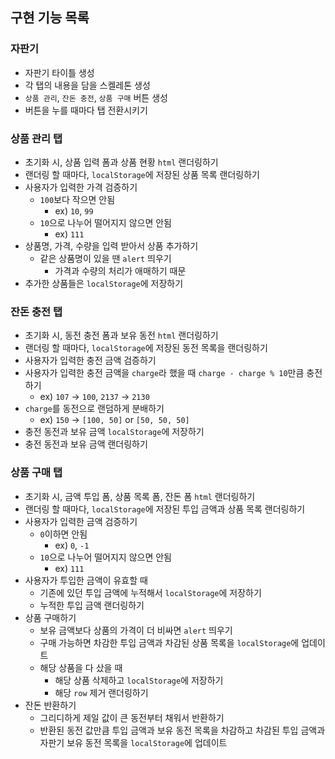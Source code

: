 ## 구현 기능 목록

### 자판기

-   자판기 타이틀 생성
-   각 탭의 내용을 담을 스켈레톤 생성
-   `상품 관리`, `잔돈 충전`, `상품 구매` 버튼 생성
-   버튼을 누를 때마다 탭 전환시키기

### 상품 관리 탭

-   초기화 시, 상품 입력 폼과 상품 현황 `html` 랜더링하기
-   랜더링 할 때마다, `localStorage`에 저장된 상품 목록 랜더링하기
-   사용자가 입력한 가격 검증하기
    -   `100`보다 작으면 안됨
        -   ex) `10`, `99`
    -   `10`으로 나누어 떨어지지 않으면 안됨
        -   ex) `111`
-   상품명, 가격, 수량을 입력 받아서 상품 추가하기
    -   같은 상품명이 있을 땐 `alert` 띄우기
        -   가격과 수량의 처리가 애매하기 때문
-   추가한 상품들은 `localStorage`에 저장하기

### 잔돈 충전 탭

-   초기화 시, 동전 충전 폼과 보유 동전 `html` 랜더링하기
-   랜더링 할 때마다, `localStorage`에 저장된 동전 목록을 랜더링하기
-   사용자가 입력한 충전 금액 검증하기
-   사용자가 입력한 충전 금액을 `charge`라 했을 때 `charge - charge % 10`만큼 충전하기
    -   ex) `107` -> `100`, `2137` -> `2130`
-   `charge`를 동전으로 랜덤하게 분배하기
    -   ex) `150` -> `[100, 50]` or `[50, 50, 50]`
-   충전 동전과 보유 금액 `localStorage`에 저장하기
-   충전 동전과 보유 금액 랜더링하기

### 상품 구매 탭

-   초기화 시, 금액 투입 폼, 상품 목록 폼, 잔돈 폼 `html` 랜더링하기
-   랜더링 할 때마다, `localStorage`에 저장된 투입 금액과 상품 목록 랜더링하기
-   사용자가 입력한 금액 검증하기
    -   `0`이하면 안됨
        -   ex) `0`, `-1`
    -   `10`으로 나누어 떨어지지 않으면 안됨
        -   ex) `111`
-   사용자가 투입한 금액이 유효할 때
    -   기존에 있던 투입 금액에 누적해서 `localStorage`에 저장하기
    -   누적한 투입 금액 랜더링하기
-   상품 구매하기
    -   보유 금액보다 상품의 가격이 더 비싸면 `alert` 띄우기
    -   구매 가능하면 차감한 투입 금액과 차감된 상품 목록을 `localStorage`에 업데이트
    -   해당 상품을 다 샀을 때
        -   해당 상품 삭제하고 `localStorage`에 저장하기
        -   해당 `row` 제거 랜더링하기
-   잔돈 반환하기
    -   그리디하게 제일 값이 큰 동전부터 채워서 반환하기
    -   반환된 동전 값만큼 투입 금액과 보유 동전 목록을 차감하고
        차감된 투입 금액과 자판기 보유 동전 목록을 `localStorage`에 업데이트
